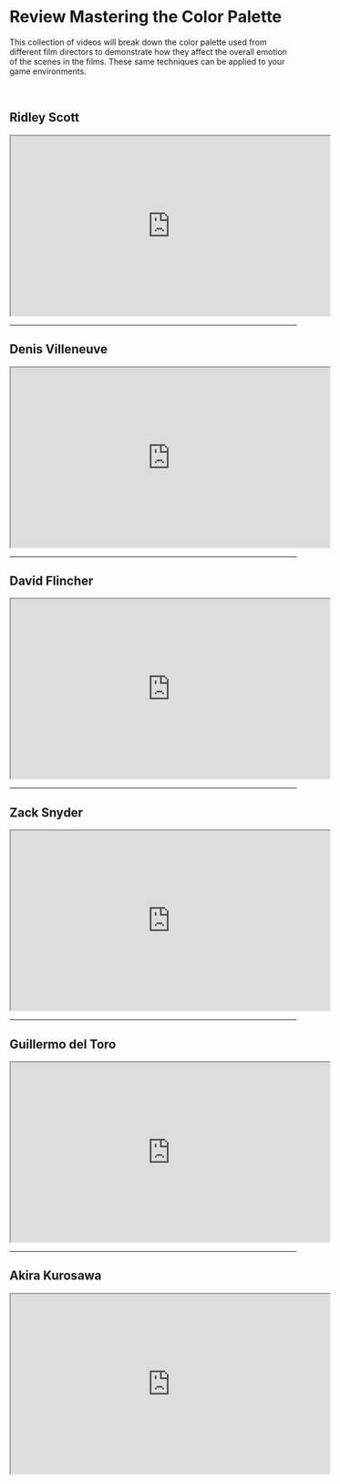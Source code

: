 # Review Mastering the Color Palette

<p>This collection of videos will break down the color palette used from different film directors to demonstrate how they affect the overall emotion of the scenes in the films. These same techniques can be applied to your game environments.</p>
<p>&nbsp;</p>
<h2>Ridley Scott</h2>
<p><iframe src="https://www.youtube.com/embed/5qTP9oVP3IM?rel=0" width="560" height="315" allowfullscreen="allowfullscreen" allow="accelerometer; autoplay; clipboard-write; encrypted-media; gyroscope; picture-in-picture"></iframe></p>
<hr>
<h2>Denis Villeneuve</h2>
<p><iframe src="https://www.youtube.com/embed/6e4rLkENqHM?rel=0" width="560" height="315" allowfullscreen="allowfullscreen" allow="accelerometer; autoplay; clipboard-write; encrypted-media; gyroscope; picture-in-picture"></iframe></p>
<hr>
<h2>David Flincher</h2>
<p><iframe src="https://www.youtube.com/embed/wAW09Jy48bM?rel=0" width="560" height="315" allowfullscreen="allowfullscreen" allow="accelerometer; autoplay; clipboard-write; encrypted-media; gyroscope; picture-in-picture"></iframe></p>
<hr>
<h2>Zack Snyder</h2>
<p><iframe src="https://www.youtube.com/embed/muTyXvOaSn0?rel=0" width="560" height="315" allowfullscreen="allowfullscreen" allow="accelerometer; autoplay; clipboard-write; encrypted-media; gyroscope; picture-in-picture"></iframe></p>
<hr>
<h2>Guillermo del Toro</h2>
<p><iframe src="https://www.youtube.com/embed/YIVMJLoPGJQ?rel=0" width="560" height="315" allowfullscreen="allowfullscreen" allow="accelerometer; autoplay; clipboard-write; encrypted-media; gyroscope; picture-in-picture"></iframe></p>
<hr>
<h2>Akira Kurosawa</h2>
<p><iframe src="https://www.youtube.com/embed/g_6CYld7Vo4?rel=0" width="560" height="315" allowfullscreen="allowfullscreen" allow="accelerometer; autoplay; clipboard-write; encrypted-media; gyroscope; picture-in-picture"></iframe></p>
